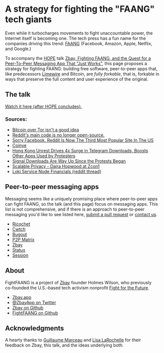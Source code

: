 # A strategy for fighting the "FAANG" tech giants

Even while it turbocharges movements to fight unaccountable power, the Internet itself is becoming one. The tech press has a fun name for the companies driving this trend: [FAANG](https://en.wikipedia.org/wiki/Big_Tech#FAANG) (Facebook, Amazon, Apple, Netflix, and Google.)  

To accompany the [HOPE](https://hope.net/) talk [Zbay, Fighting FAANG, and the Quest for a Peer-To-Peer Messaging App That "Just Works"](https://scheduler.hope.net/hope2020/talk/FWAUQM/), this page proposes a strategy for fighting FAANG: building free software, peer-to-peer apps that, like predecessors [Limewire](https://en.wikipedia.org/wiki/LimeWire) and Bitcoin, are *fully forkable*, that is, forkable in ways that preserve the full content and user experience of the original.

## The talk

[Watch it here (after HOPE concludes).](https://vimeo.com/444081020)

### Sources:

* [Bitcoin over Tor isn't a good idea](https://arxiv.org/abs/1410.6079)
* [Reddit's main code is no longer open-source.](https://www.reddit.com/r/programming/comments/6xh3xp/reddits_main_code_is_no_longer_opensource/)
* [Sorry Facebook, Reddit Is Now The Third Most Popular Site In The US](https://wersm.com/sorry-facebook-reddit-is-now-the-third-most-popular-site-in-the-us/)
* [Coinye](https://en.wikipedia.org/wiki/Coinye)
* [ Hong Kong Unrest Drives 4x Surge in Telegram Downloads, Boosts Other Apps Used by Protesters](https://sensortower.com/blog/hong-kong-protests-app-downloads)
* [Signal Downloads Are Way Up Since the Protests Began](https://www.nytimes.com/2020/06/11/style/signal-messaging-app-encryption-protests.html)
* [Scalable Privacy - Daira Hopwood at Zcon1](https://www.youtube.com/watch?v=HNSf2Bw_YmM)
* [Loki Service Node Financials (reddit thread)](https://www.reddit.com/r/LokiProject/comments/hwg7ud/service_node_financials/)

## Peer-to-peer messaging apps

Messaging seems like a uniquely promising place where peer-to-peer apps can fight FAANG, so the talk (and this page) focus on messaging apps. This list is not comprehensive, and if there is an approach to peer-to-peer messaging you'd like to see listed here, [submit a pull request](https://github.com/ZbayApp/fightfaang) or [contact us](mailto:h@zbay.llc).

* [Ricochet](https://ricochet.im)
* [Cwtch](https://cwtch.im/)
* [Bugout](https://chr15m.github.io/bugout/examples/messageboard.html)
* [P2P Matrix](https://matrix.org/blog/2020/06/02/introducing-p-2-p-matrix)
* [Zbay](https://zbay.app)
* [Status](https://status.im)
* [Session](https://getsession.org/)

## About

FightFAANG is a project of [Zbay](https://zbay.app) founder Holmes Wilson, who previously co-founded the U.S.-based tech activism nonprofit [Fight for the Future](https://fightforthefuture.org/).

* [Zbay.app](https://zbay.app)
* [@ZbayApp on Twitter](https://twitter.com/zbayapp)
* [Zbay on Github](https://github.com/ZbayApp/zbay)
* [FightFAANG on Github](https://github.com/ZbayApp/fightfaang)

## Acknowledgments

A hearty thanks to [Guillaume Marceau](http://gmarceau.qc.ca/) and [Lisa LaRochelle](https://github.com/Lilaro) for their feedback on Zbay, this talk, and the ideas underlying both.
